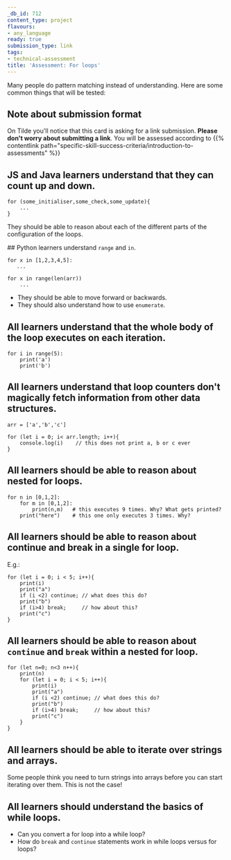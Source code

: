 ```yaml
---
_db_id: 712
content_type: project
flavours:
- any_language
ready: true
submission_type: link
tags:
- technical-assessment
title: 'Assessment: For loops'
---
```


Many people do pattern matching instead of understanding. Here are some common things that will be tested:

## Note about submission format

On Tilde you'll notice that this card is asking for a link submission. **Please don't worry about submitting a link**. You will be assessed according to {{% contentlink path="specific-skill-success-criteria/introduction-to-assessments" %}}

## JS and Java learners understand that they can count up and down.

```
for (some_initialiser,some_check,some_update){
    ...
}
```
They should be able to reason about each of the different parts of the configuration of the loops.

\## Python learners understand `range` and `in`.

```
for x in [1,2,3,4,5]:
   ...

for x in range(len(arr))
    ...
```

- They should be able to move forward or backwards.
- They should also understand how to use `enumerate`.

## All learners understand that the whole body of the loop executes on each iteration.

```
for i in range(5):
    print('a')
    print('b')
```

## All learners understand that loop counters don't magically fetch information from other data structures.

```
arr = ['a','b','c']

for (let i = 0; i< arr.length; i++){
    console.log(i)    // this does not print a, b or c ever
}
```

## All learners should be able to reason about nested for loops.

```
for n in [0,1,2]:
    for m in [0,1,2]:
        print(n,m)   # this executes 9 times. Why? What gets printed?
    print("here")    # this one only executes 3 times. Why?
```

## All learners should be able to reason about continue and break in a single for loop.

E.g.:
```
for (let i = 0; i < 5; i++){
    print(i)
    print("a")
    if (i <2) continue; // what does this do?
    print("b")
    if (i>4) break;     // how about this?
    print("c")
}
```

## All learners should be able to reason about `continue` and `break` within a nested for loop.

```
for (let n=0; n<3 n++){
    print(n)
    for (let i = 0; i < 5; i++){
        print(i)
        print("a")
        if (i <2) continue; // what does this do?
        print("b")
        if (i>4) break;     // how about this?
        print("c")
    }
}
```

## All learners should be able to iterate over strings and arrays.

Some people think you need to turn strings into arrays before you can start iterating over them. This is not the case!

## All learners should understand the basics of while loops.

- Can you convert a for loop into a while loop?
- How do `break` and `continue` statements work in while loops versus for loops?